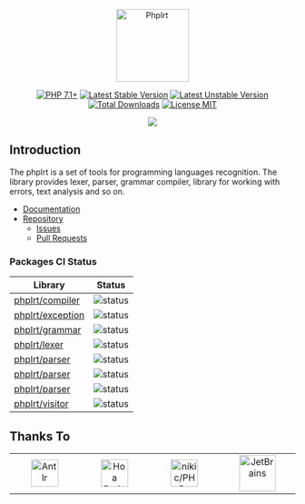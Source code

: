 <p align="center">
    <a href="https://phplrt.org/">
        <img src="https://avatars.githubusercontent.com/u/49816277?s=256&v=4" width="128" alt="Phplrt" />
    </a>
</p>

<p align="center">
    <a href="https://packagist.org/packages/phplrt/phplrt"><img src="http://poser.pugx.org/phplrt/phplrt/require/php?style=for-the-badge" alt="PHP 7.1+"></a>
    <a href="https://packagist.org/packages/phplrt/phplrt"><img src="https://poser.pugx.org/phplrt/phplrt/version?style=for-the-badge" alt="Latest Stable Version"></a>
    <a href="https://packagist.org/packages/phplrt/phplrt"><img src="https://poser.pugx.org/phplrt/phplrt/v/unstable?style=for-the-badge" alt="Latest Unstable Version"></a>
    <a href="https://packagist.org/packages/phplrt/phplrt"><img src="https://poser.pugx.org/phplrt/phplrt/downloads?style=for-the-badge" alt="Total Downloads"></a>
    <a href="https://raw.githubusercontent.com/phplrt/phplrt/master/LICENSE.md"><img src="https://poser.pugx.org/phplrt/phplrt/license?style=for-the-badge" alt="License MIT"></a>
</p>

<p align="center">
    <a href="https://github.com/phplrt/phplrt/actions"><img src="https://github.com/phplrt/phplrt/workflows/build/badge.svg"></a>
</p>

## Introduction

The phplrt is a set of tools for programming languages recognition. The library
provides lexer, parser, grammar compiler, library for working with errors,
text analysis and so on.

- [Documentation](https://phplrt.org/docs)
- [Repository](https://github.com/phplrt/phplrt)
    - [Issues](https://github.com/phplrt/phplrt/issues)
    - [Pull Requests](https://github.com/phplrt/phplrt/pulls)

### Packages CI Status

| Library                                                                     | Status                                                                             |
|-----------------------------------------------------------------------------|------------------------------------------------------------------------------------|
| [phplrt/compiler](https://github.com/phplrt/compiler)                       | ![status](https://github.com/phplrt/compiler/workflows/build/badge.svg)            |
| [phplrt/exception](https://github.com/phplrt/exception)                     | ![status](https://github.com/phplrt/exception/workflows/build/badge.svg)           |
| [phplrt/grammar](https://github.com/phplrt/grammar)                         | ![status](https://github.com/phplrt/grammar/workflows/build/badge.svg)             |
| [phplrt/lexer](https://github.com/phplrt/lexer)                             | ![status](https://github.com/phplrt/lexer/workflows/build/badge.svg)               |
| [phplrt/parser](https://github.com/phplrt/parser)                           | ![status](https://github.com/phplrt/parser/workflows/build/badge.svg)              |
| [phplrt/parser](https://github.com/phplrt/position)                         | ![status](https://github.com/phplrt/position/workflows/build/badge.svg)            |
| [phplrt/parser](https://github.com/phplrt/source)                           | ![status](https://github.com/phplrt/source/workflows/build/badge.svg)              |
| [phplrt/visitor](https://github.com/phplrt/visitor)                         | ![status](https://github.com/phplrt/visitor/workflows/build/badge.svg)             |

## Thanks To

<table>
    <tr>
        <td width="225" align="center">
            <a href="https://www.antlr.org/" target="_blank" rel="nofollow">
                <img src="https://phplrt.org/img/thanks/antlr-logo.png" alt="Antlr" height="48" />
            </a>
        </td>
        <td width="225" align="center">
            <a href="https://hoa-project.net/" target="_blank" rel="nofollow">
                <img src="https://phplrt.org/img/thanks/hoa.svg" alt="Hoa Project" height="48" />
            </a>
        </td>
        <td width="225" align="center">
            <a href="https://github.com/nikic/PHP-Parser" target="_blank" rel="nofollow">
                <img src="https://phplrt.org/img/thanks/php-parser.png" alt="nikic/PHP-Parser" height="48" />
            </a>
        </td>
        <td width="225" align="center">
            <a href="https://www.jetbrains.com/" target="_blank" rel="nofollow">
                <img src="https://phplrt.org/img/thanks/jetbrains.svg" alt="JetBrains" height="64" />
            </a>
        </td>
    </tr>
</table>
